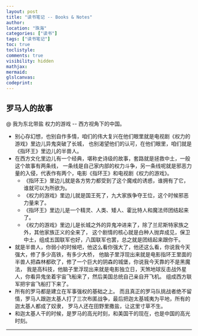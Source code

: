 ```yaml
---
layout: post
title: "读书笔记 -- Books & Notes"
author:
location: "珠海"
categories: ["读书"]
tags: ["读书笔记"]
toc: true
toclistyle:
comments: true
visibility: hidden
mathjax:
mermaid:
glslcanvas:
codeprint:
---
```



## 罗马人的故事

@ 我为东北带盐 权力的游戏 -- 西方视角下的中国。

* 别心存幻想，也别自作多情，咱们的伟大复兴在他们眼里就是电视剧《权力的游戏》里边儿异鬼突破了长城，
    也别渴望他们的认可，在他们眼里，咱们就是《指环王》里边儿的半兽人。
* 在西方文化里边儿有一个经典，堪称史诗级的故事，套路就是拯救中土，一般这个故事有两条线，
    一条线是自己家内部的权力斗争，另一条线呢就是邪恶力量的入侵，代表作有两个，电影《指环王》和电视剧《权力的游戏》。
    * 《指环王》里边儿就是各方势力都受到了这个魔戒的诱惑，谁拥有了它，谁就可以为所欲为。
    * 《权力的游戏》里边儿就是国王死了，九大家族争夺王位，这个时候邪恶力量来了。
    * 《指环王》里边儿是一个精灵、人类、矮人、霍比特人和魔法师团结起来了。
    * 《权力的游戏》里边儿是长城之外的异鬼冲进来了，除了兰尼斯特家族之外，其他家族正义的全来了，
        这个剧情的核心就是白种人抛弃成见，保卫中土，组成五国联军也好，八国联军也罢，总之就是团结起来跟你干。
* 就是半兽人，你弱小的时候吧，他这么看你强大了，他还这么看，你说我今天强大，修了多少高铁，有多少大桥，
    他脑子里浮现出来就是电影指环王里面的半兽人把森林都砍了，修了一个巨大的阴森的城堡，你说我今天靠的不是黑魔法，
    我是高科技，他脑子里浮现出来就是电影独立日，天煞地球反击战外星人，你看异鬼坐着宇宙飞船来了，然后美国总统自己亲自开飞机。
    组成西方联军把宇宙飞船打下来了。
* 所有的罗马都是建立在军事强权的基础之上。
    而且真正的罗马队挑战者绝不留情，罗马人跟迦太基人打了三次布匿战争，最后把迦太基城夷为平地，所有的迦太基人都成了奴隶，
    罗马人还在田野里撒盐，让这里寸草不生。
* 和迦太基人干的时候，是罗马的高光时刻，和美国干的现在，也是中国的高光时刻。



<hr class='reviewline'/>
<p class='reviewtip'><script type='text/javascript' src='{% include relref.html url="/assets/reviewjs/blogs/2021-05-22-book-notes.md.js" %}'></script></p>
